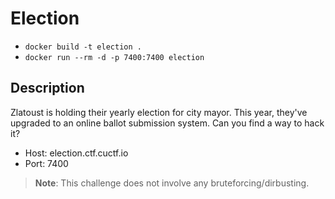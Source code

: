 # Election

* `docker build -t election .`
* `docker run --rm -d -p 7400:7400 election`

## Description

Zlatoust is holding their yearly election for city mayor. This year, they've upgraded to an online ballot submission system. Can you find a way to hack it?

* Host: election.ctf.cuctf.io
* Port: 7400

>**Note**: This challenge does not involve any bruteforcing/dirbusting.
